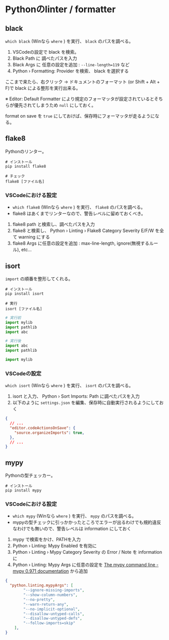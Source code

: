 # Pythonのlinter / formatter

## black

`which black` (Winなら `where` ) を実行、 `black` のパスを調べる。

1. VSCodeの設定で black を検索。
2. Black Path に 調べたパスを入力
3. Black Args に 任意の設定を追加 : `--line-length=119` など
4. Python › Formatting: Provider を検索、 black を選択する

ここまで来たら、右クリック → ドキュメントのフォーマット (or Shift + Alt + F)で black による整形を実行出来る。

※ Editor: Default Formatter により規定のフォーマッタが設定されているとそちらが優先されてしまうため `null` にしておく。

format on save を `true` にしておけば、保存時にフォーマッタが走るようになる。

## flake8

Pythonのリンター。

```shell
# インストール
pip install flake8

# チェック
flake8 [ファイル名]
```

### VSCodeにおける設定

- `which flake8` (Winなら `where` ) を実行、 `flake8` のパスを調べる。
- flake8 はあくまでリンターなので、警告レベルに留めておくべき。

1. flake8 path と検索し、調べたパスを入力
2. flake8 と検索し、 Python › Linting › Flake8 Category Severity E/F/W を全て warning にする
3. flake8 Args に任意の設定を追加 : max-line-length, ignore(無視するルール), etc...

## isort

`import` の順番を整形してくれる。

```shell
# インストール
pip install isort

# 実行
isort [ファイル名]
```

```python
# 実行前
import mylib
import pathlib
import abc

# 実行後
import abc
import pathlib

import mylib
```
### VSCodeの設定

`which isort` (Winなら `where` ) を実行、 `isort` のパスを調べる。

1. isort と入力、 Python › Sort Imports: Path に調べたパスを入力
2. 以下のように `settings.json` を編集、保存時に自動実行されるようにしておく

```json
{
  // ...
  "editor.codeActionsOnSave": {
    "source.organizeImports": true,
  },
  // ...
}
```

## mypy

Pythonの型チェッカー。

```shell
# インストール
pip install mypy
```

### VSCodeにおける設定

- `which mypy` (Winなら `where` ) を実行、 `mypy` のパスを調べる。
- mypyの型チェックに引っかかったところでエラーが出るわけでも規約違反なわけでも無いので、警告レベルは information にしておく

1. mypy で検索をかけ、PATHを入力
2. Python › Linting: Mypy Enabled を有効に
3. Python › Linting › Mypy Category Severity の Error / Note を information に
4. Python › Linting: Mypy Args に任意の設定を [The mypy command line - mypy 0.971 documentation](https://mypy.readthedocs.io/en/stable/command_line.html) から追加

```json
{
  "python.linting.mypyArgs": [
        "--ignore-missing-imports",
        "--show-column-numbers",
        "--no-pretty",
        "--warn-return-any",
        "--no-implicit-optional",
        "--disallow-untyped-calls",
        "--disallow-untyped-defs",
        "--follow-imports=skip"
    ],
}
```
